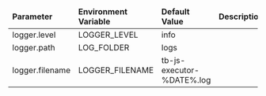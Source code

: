 <table>
  <thead>
      <tr>
          <td style="width: 25%"><b>Parameter</b></td><td style="width: 30%"><b>Environment Variable</b></td><td style="width: 15%"><b>Default Value</b></td><td style="width: 30%"><b>Description</b></td>
      </tr>
  </thead>
  <tbody>
      <tr>
          <td>logger.level</td>
          <td>LOGGER_LEVEL</td>
          <td>info</td>
          <td></td>
      </tr>
      <tr>
          <td>logger.path</td>
          <td>LOG_FOLDER</td>
          <td>logs</td>
          <td></td>
      </tr>
      <tr>
          <td>logger.filename</td>
          <td>LOGGER_FILENAME</td>
          <td>tb-js-executor-%DATE%.log</td>
          <td></td>
      </tr>
  </tbody>
</table>

